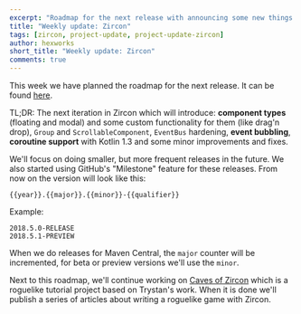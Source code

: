 ```yaml
---
excerpt: "Roadmap for the next release with announcing some new things."
title: "Weekly update: Zircon"
tags: [zircon, project-update, project-update-zircon]
author: hexworks
short_title: "Weekly update: Zircon"
comments: true
---
```


This week we have planned the roadmap for the next release. It can be found [here](https://github.com/Hexworks/zircon/milestone/10).

TL;DR: The next iteration in Zircon which will introduce: **component types** (floating and modal)
 and some custom functionality for them (like drag'n drop), `Group` and `ScrollableComponent`, `EventBus`
 hardening, **event bubbling**, **coroutine support** with Kotlin 1.3 and some minor improvements and fixes.
 
We'll focus on doing smaller, but more frequent releases in the future. We also started using GitHub's "Milestone"
feature for these releases. From now on the version will look like this:

```
{{year}}.{{major}}.{{minor}}-{{qualifier}}
```

Example:

```
2018.5.0-RELEASE
2018.5.1-PREVIEW
```

When we do releases for Maven Central, the `major` counter will be incremented, for beta or preview versions
we'll use the `minor`.

Next to this roadmap, we'll continue working on [Caves of Zircon](https://github.com/Hexworks/caves-of-zircon)
which is a roguelike tutorial project based on Trystan's work. When it is done we'll publish a series of articles
about writing a roguelike game with Zircon. 
